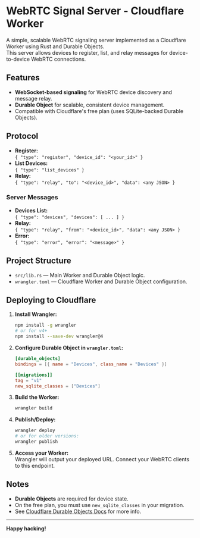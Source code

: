 # WebRTC Signal Server - Cloudflare Worker

A simple, scalable WebRTC signaling server implemented as a Cloudflare Worker using Rust and Durable Objects.  
This server allows devices to register, list, and relay messages for device-to-device WebRTC connections.

## Features

- **WebSocket-based signaling** for WebRTC device discovery and message relay.
- **Durable Object** for scalable, consistent device management.
- Compatible with Cloudflare's free plan (uses SQLite-backed Durable Objects).

## Protocol

- **Register:**  
  `{ "type": "register", "device_id": "<your_id>" }`
- **List Devices:**  
  `{ "type": "list_devices" }`
- **Relay:**  
  `{ "type": "relay", "to": "<device_id>", "data": <any JSON> }`

### Server Messages

- **Devices List:**  
  `{ "type": "devices", "devices": [ ... ] }`
- **Relay:**  
  `{ "type": "relay", "from": "<device_id>", "data": <any JSON> }`
- **Error:**  
  `{ "type": "error", "error": "<message>" }`

## Project Structure

- `src/lib.rs` — Main Worker and Durable Object logic.
- `wrangler.toml` — Cloudflare Worker and Durable Object configuration.

## Deploying to Cloudflare

1. **Install Wrangler:**  
   ```sh
   npm install -g wrangler
   # or for v4+
   npm install --save-dev wrangler@4
   ```

2. **Configure Durable Object in `wrangler.toml`:**
   ```toml
   [durable_objects]
   bindings = [{ name = "Devices", class_name = "Devices" }]

   [[migrations]]
   tag = "v1"
   new_sqlite_classes = ["Devices"]
   ```

3. **Build the Worker:**
   ```sh
   wrangler build
   ```

4. **Publish/Deploy:**
   ```sh
   wrangler deploy
   # or for older versions:
   wrangler publish
   ```

5. **Access your Worker:**  
   Wrangler will output your deployed URL. Connect your WebRTC clients to this endpoint.

## Notes

- **Durable Objects** are required for device state.  
- On the free plan, you must use `new_sqlite_classes` in your migration.
- See [Cloudflare Durable Objects Docs](https://developers.cloudflare.com/workers/learning/using-durable-objects/) for more info.

---

**Happy hacking!**
